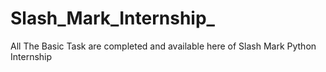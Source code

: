 # Slash_Mark_Internship_ 
All The Basic Task are completed and available here of Slash Mark Python Internship
